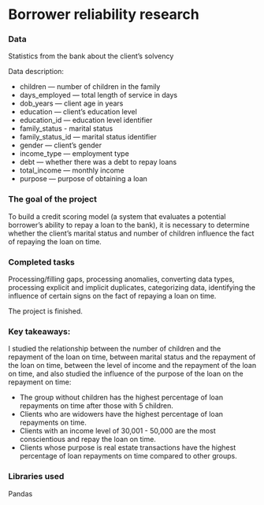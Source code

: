 # Borrower reliability research
### Data
Statistics from the bank about the client’s solvency

Data description:
- children — number of children in the family
- days_employed — total length of service in days
- dob_years — client age in years
- education — client’s education level
- education_id — education level identifier
- family_status - marital status
- family_status_id — marital status identifier
- gender — client’s gender
- income_type — employment type
- debt — whether there was a debt to repay loans
- total_income — monthly income
- purpose — purpose of obtaining a loan

### The goal of the project
To build a credit scoring model (a system that evaluates a potential borrower’s ability to repay a loan to the bank), it is necessary to determine whether the client’s marital status and number of children influence the fact of repaying the loan on time.

### Completed tasks

Processing/filling gaps, processing anomalies, converting data types, processing explicit and implicit duplicates, categorizing data, identifying the influence of certain signs on the fact of repaying a loan on time.

The project is finished.

### Key takeaways:

I studied the relationship between the number of children and the repayment of the loan on time, between marital status and the repayment of the loan on time, between the level of income and the repayment of the loan on time, and also studied the influence of the purpose of the loan on the repayment on time:

- The group without children has the highest percentage of loan repayments on time after those with 5 children.
- Clients who are widowers have the highest percentage of loan repayments on time.
- Clients with an income level of 30,001 - 50,000 are the most conscientious and repay the loan on time.
- Clients whose purpose is real estate transactions have the highest percentage of loan repayments on time compared to other groups.

### Libraries used

Pandas
